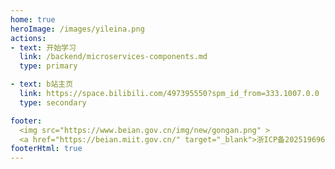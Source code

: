 ```yaml
---
home: true
heroImage: /images/yileina.png
actions:
- text: 开始学习
  link: /backend/microservices-components.md
  type: primary

- text: b站主页
  link: https://space.bilibili.com/497395550?spm_id_from=333.1007.0.0
  type: secondary

footer:
  <img src="https://www.beian.gov.cn/img/new/gongan.png" >
  <a href="https://beian.miit.gov.cn/" target="_blank">浙ICP备2025196960号-1</a> | Copyright © 2025-present
footerHtml: true
---
```

